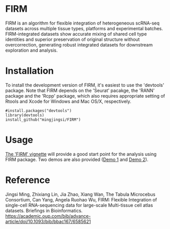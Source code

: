 # FIRM

FIRM is an algorithm for flexible integration of heterogeneous scRNA-seq datasets across multiple tissue types, platforms and experimental batches. FIRM-integrated datasets show accurate mixing of shared cell type identities and superior preservation of original structure without overcorrection, generating robust integrated datasets for downstream exploration and analysis. 

# Installation

To install the development version of FIRM, it's easiest to use the 'devtools' package. Note that FIRM depends on the 'Seurat' pacakge, the 'RANN' package and the 'Rcpp' package, which also requires appropriate setting of Rtools and Xcode for Windows and Mac OS/X, respectively.

```
#install.packages("devtools")
library(devtools)
install_github("mingjingsi/FIRM")
```

# Usage

[The 'FIRM' vignette](https://github.com/mingjingsi/FIRM/blob/master/inst/doc/FIRM_package.pdf?raw=true) will provide a good start point for the analysis using FIRM package. Two demos are also provided ([Demo 1](https://mingjingsi.github.io/FIRM_demo1/) and [Demo 2](https://mingjingsi.github.io/FIRM_Demo2/)).


# Reference

Jingsi Ming, Zhixiang Lin, Jia Zhao, Xiang Wan, The Tabula Microcebus Consortium, Can Yang, Angela Ruohao Wu, FIRM: Flexible Integration of single-cell RNA-sequencing data for large-scale Multi-tissue cell atlas datasets. Briefings in Bioinformatics.
https://academic.oup.com/bib/advance-article/doi/10.1093/bib/bbac167/6585621

